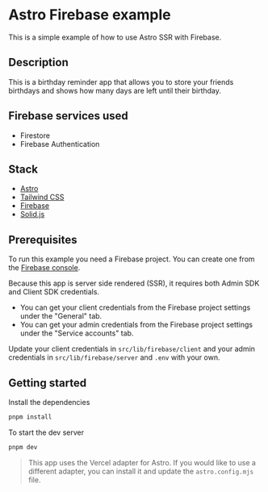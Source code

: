 # Astro Firebase example

This is a simple example of how to use Astro SSR with Firebase. 

## Description

This is a birthday reminder app that allows you to store your friends birthdays and shows how many days are left until their birthday.

## Firebase services used

- Firestore
- Firebase Authentication

## Stack

- [Astro](https://astro.build)
- [Tailwind CSS](https://tailwindcss.com)
- [Firebase](https://firebase.google.com)
- [Solid.js](https://solidjs.com)

## Prerequisites

To run this example you need a Firebase project. You can create one from the [Firebase console](https://console.firebase.google.com/).

Because this app is server side rendered (SSR), it requires both Admin SDK and Client SDK credentials.

- You can get your client credentials from the Firebase project settings under the "General" tab.
- You can get your admin credentials from the Firebase project settings under the "Service accounts" tab.

Update your client credentials in `src/lib/firebase/client` and your admin credentials in `src/lib/firebase/server` and `.env` with your own.

## Getting started

Install the dependencies

```bash
pnpm install
```

To start the dev server

```bash
pnpm dev
```

> This app uses the Vercel adapter for Astro. If you would like to use a different adapter, you can install it and update the `astro.config.mjs` file.